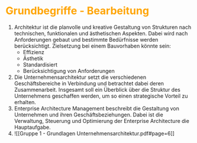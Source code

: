 # <font color = "orange">Grundbegriffe - Bearbeitung</font>
1. Architektur ist die planvolle und kreative Gestaltung von Strukturen nach technischen, funktionalen und ästhetischen Aspekten. Dabei wird nach Anforderungen gebaut und bestimmte Bedürfnisse werden berücksichtigt.
   Zielsetzung bei einem Bauvorhaben könnte sein:
   - Effizienz
   - Ästhetik
   - Standardisiert
   - Berücksichtigung von Anforderungen
2. Die Unternehmensarchitektur setzt die verschiedenen Geschäftsbereiche in Verbindung und betrachtet dabei deren Zusammenarbeit. Insgesamt soll ein Überblick über die Struktur des Unternehmens geschaffen werden, um so einen strategische Vorteil zu erhalten.
3. Enterprise Architecture Management beschreibt die Gestaltung von Unternehmen und ihren Geschäftsbeziehungen. Dabei ist die Verwaltung, Steuerung und Optimierung der Enterprise Architecture die Hauptaufgabe.
4.  ![[Gruppe 1 - Grundlagen Unternehmensarchitektur.pdf#page=6]]